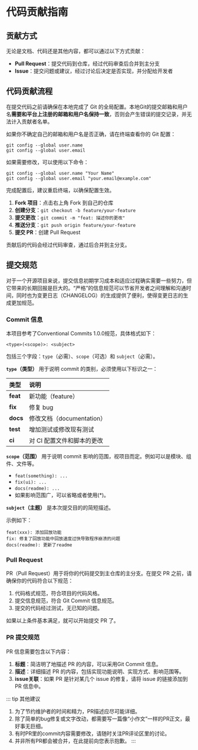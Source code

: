 # 代码贡献指南

## 贡献方式

无论是文档、代码还是其他内容，都可以通过以下方式贡献：

- **Pull Request**：提交代码到仓库，经过代码审查后合并到主分支
- **Issue**：提交问题或建议，经过讨论后决定是否实现，并分配给开发者


## 代码贡献流程

在提交代码之前请确保在本地完成了 Git 的全局配置。本地Git的提交邮箱和用户名**需要和平台上注册的邮箱和用户名保持一致**，否则会产生错误的提交记录，并无法计入贡献者名单。

如果你不确定自己的邮箱和用户名是否正确，请在终端查看你的 Git 配置：

```shell
git config --global user.name
git config --global user.email
```

如果需要修改，可以使用以下命令：

```shell
git config --global user.name "Your Name"
git config --global user.email "your.email@example.com"
```

完成配置后，建议重启终端，以确保配置生效。

1. **Fork 项目**：点击右上角 Fork 到自己的仓库  
2. **创建分支**：`git checkout -b feature/your-feature`  
3. **提交更改**：`git commit -m "feat: 描述你的更改"`  
4. **推送分支**：`git push origin feature/your-feature`  
5. **提交 PR**：创建 Pull Request

贡献后的代码会经过代码审查，通过后合并到主分支。


## 提交规范

对于一个开源项目来说，提交信息初期学习成本和适应过程确实需要一些努力，但它带来的长期回报是巨大的。“严格”的信息规范可以节省开发者之间理解和沟通时间，同时也为变更日志（CHANGELOG）的生成提供了便利，使得变更日志的生成更加规范。


### Commit 信息

本项目参考了Conventional Commits 1.0.0规范，具体格式如下：

```
<type>(<scope)>: <subject>
```

包括三个字段：`type`（必需）、`scope`（可选）和 `subject`（必需）。

**`type`（类型）** 用于说明 commit 的类别，必须使用以下标识之一：

| 类型         | 说明                                     |
| :----------- | :--------------------------------------- |
| **feat**     | 新功能（feature）                        |
| **fix**      | 修复 bug                                |
| **docs**     | 修改文档（documentation）               |
| **test**     | 增加测试或修改现有测试                   |
| **ci**       | 对 CI 配置文件和脚本的更改               |

**`scope`（范围）** 用于说明 commit 影响的范围，视项目而定。例如可以是模块、组件、文件等。
*   `feat(something): ...`
*   `fix(ui): ...`
*   `docs(readme): ...`
*   如果影响范围广，可以省略或者使用(*)。

**`subject`（主题）** 是本次提交目的的简短描述。

示例如下：

```
feat(xxx): 添加回放功能
fix: 修复了回放功能中回放速度过快导致程序崩溃的问题
docs(readme): 更新了readme
```

### Pull Request

PR（Pull Request）用于将你的代码提交到主仓库的主分支。在提交 PR 之前，请确保你的代码符合以下规范：

1. 代码格式规范，符合项目的代码风格。
2. 提交信息规范，符合 Git Commit 信息规范。
3. 提交的代码经过测试，无已知的问题。

如果以上条件基本满足，就可以开始提交 PR 了。

### PR 提交规范

PR 信息需要包含以下内容：

1. **标题**：简洁明了地描述 PR 的内容，可以采用Git Commit 信息。
2. **描述**：详细描述 PR 的内容，包括实现功能说明、实现方式、影响范围等。
3. **issue关联**：如果 PR 是针对某几个 issue 的修复，请将 issue 的链接添加到 PR 信息中。

::: tip 其他建议
1. 为了节约维护者的时间和精力，PR描述应尽可能详细。  
2. 除了简单的bug修复或文字改动，都需要写一篇像“小作文”一样的PR正文，最好事无巨细。  
3. 有时PR里的commit内容需要修改，请随时关注PR评论区里的讨论。
4. 并非所有PR都会被合并，在此提前向您表示抱歉。
:::
